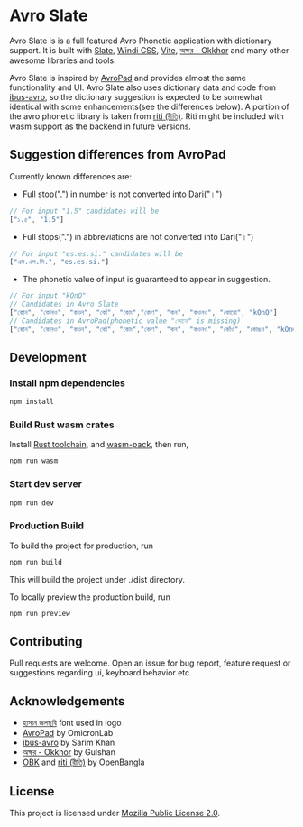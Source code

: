 # Avro Slate

Avro Slate is is a full featured Avro Phonetic application with dictionary support. It is built with [Slate](https://github.com/ianstormtaylor/slate), [Windi CSS](https://windicss.org), [Vite](https://vitejs.dev), [অক্ষর - Okkhor](https://github.com/gulshan/okkhor) and many other awesome libraries and tools.

Avro Slate is inspired by [AvroPad](https://github.com/omicronlab/avro-pad/) and provides almost the same functionality and UI. Avro Slate also uses dictionary data and code from [ibus-avro](https://github.com/sarim/ibus-avro), so the dictionary suggestion is expected to be somewhat identical with some enhancements(see the differences below). A portion of the avro phonetic library is taken from [riti (রীতি)](https://github.com/OpenBangla/riti/). Riti might be included with wasm support as the backend in future versions.

## Suggestion differences from AvroPad

Currently known differences are:
- Full stop(".") in number is not converted into Dari("।")
```js
// For input "1.5" candidates will be
["১.৫", "1.5"]
```
- Full stops(".") in abbreviations are not converted into Dari("।")
```js
// For input "es.es.si." candidates will be
["এস.এস.সি.", "es.es.si."]
```
- The phonetic value of input is guaranteed to appear in suggestion.
```js
// For input "kOnO"
// Candidates in Avro Slate
["কোন", "কোনও", "কওন", "কোঁ", "কোং","কোণ", "কন", "কওনও", "কোনো", "kOnO"]
// Candidates in AvroPad(phonetic value "কোনো" is missing)
["কোন", "কোনও", "কওন", "কোঁ", "কোং","কোণ", "কন", "কওনও", "কোঁও", "কোঙও", "kOnO"]
```

## Development

### Install npm dependencies
```sh
npm install
```
### Build Rust wasm crates

Install [Rust toolchain](https://www.rust-lang.org/tools/install), and [wasm-pack](https://rustwasm.github.io/wasm-pack/installer/), then run,
```sh
npm run wasm
```
### Start dev server

```sh
npm run dev
```

### Production Build

To build the project for production, run
```sh
npm run build
```
This will build the project under ./dist directory.

To locally preview the production build, run
```sh
npm run preview
```

## Contributing
Pull requests are welcome. Open an issue for bug report, feature request or suggestions regarding ui, keyboard behavior etc.

## Acknowledgements
* [হাসান জলছবি](https://lipighor.com/HasanJolchobi.html) font used in logo
* [AvroPad](https://github.com/omicronlab/avro-pad/) by OmicronLab
* [ibus-avro](https://github.com/sarim/ibus-avro) by Sarim Khan
* [অক্ষর - Okkhor](https://github.com/gulshan/okkhor) by Gulshan
* [OBK](https://github.com/OpenBangla/OpenBangla-Keyboard) and [riti (রীতি)](https://github.com/OpenBangla/riti/) by OpenBangla

## License

This project is licensed under [Mozilla Public License 2.0](https://www.mozilla.org/en-US/MPL/2.0/).